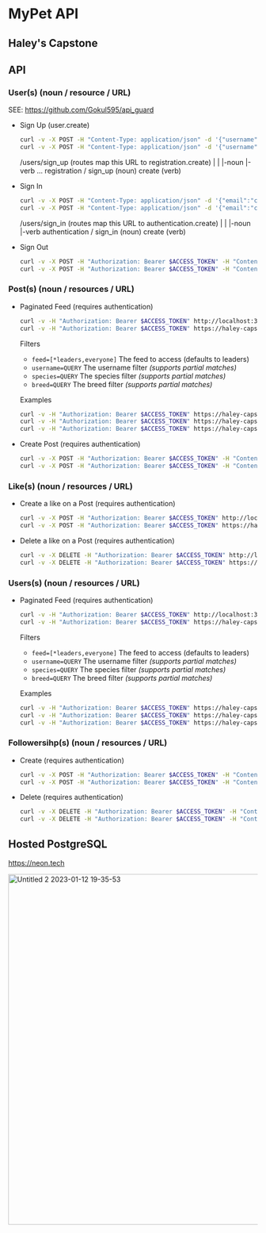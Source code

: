 # MyPet API

## Haley's Capstone

## API

### User(s) (noun / resource / URL)

SEE: https://github.com/Gokul595/api_guard

- Sign Up (user.create)

    ```sh
    curl -v -X POST -H "Content-Type: application/json" -d '{"username": "chance", "email":"chance@example.com","password":"password","password_confirmation":"password", "species": "dog", "breed": "bulldog", "avatar_url": ""}' http://localhost:3000/users/sign_up
    curl -v -X POST -H "Content-Type: application/json" -d '{"username": "chance", "email":"chance@example.com","password":"password","password_confirmation":"password", "species": "dog", "breed": "bulldog", "avatar_url": ""}' https://haley-capstone.fly.dev/users/sign_up
    ```

    /users/sign_up (routes map this URL to registration.create)
                                                 |         |
                                                 |-noun    |-verb
    ...
    registration / sign_up (noun)
    create (verb)

- Sign In

    ```sh
    curl -v -X POST -H "Content-Type: application/json" -d '{"email":"chance@example.com","password":"password"}' http://localhost:3000/users/sign_in
    curl -v -X POST -H "Content-Type: application/json" -d '{"email":"chance@example.com","password":"password"}' https://haley-capstone.fly.dev/users/sign_in
    ```

    /users/sign_in (routes map this URL to authentication.create)
                                                 |         |
                                                 |-noun    |-verb
    authentication / sign_in (noun)
    create (verb)

- Sign Out

    ```sh
    curl -v -X POST -H "Authorization: Bearer $ACCESS_TOKEN" -H "Content-Type: application/json" -d '{"email":"chance@example.com","password":"password"}' http://localhost:3000/users/sign_in
    curl -v -X POST -H "Authorization: Bearer $ACCESS_TOKEN" -H "Content-Type: application/json" -d '{"email":"chance@example.com","password":"password"}' https://haley-capstone.fly.dev/users/sign_in
    ```

### Post(s) (noun / resources / URL)

- Paginated Feed (requires authentication)

    ```sh
    curl -v -H "Authorization: Bearer $ACCESS_TOKEN" http://localhost:3000/posts
    curl -v -H "Authorization: Bearer $ACCESS_TOKEN" https://haley-capstone.fly.dev/posts
    ```

  Filters

  - `feed=[*leaders,everyone]` The feed to access (defaults to leaders)
  - `username=QUERY` The username filter _(supports partial matches)_
  - `species=QUERY` The species filter _(supports partial matches)_
  - `breed=QUERY` The breed filter _(supports partial matches)_

  Examples

    ```sh
    curl -v -H "Authorization: Bearer $ACCESS_TOKEN" https://haley-capstone.fly.dev/posts?feed=everyone
    curl -v -H "Authorization: Bearer $ACCESS_TOKEN" https://haley-capstone.fly.dev/posts?species=dog
    curl -v -H "Authorization: Bearer $ACCESS_TOKEN" https://haley-capstone.fly.dev/posts?species=dog&breed=retriever
    ```

- Create Post (requires authentication)

    ```sh
    curl -v -X POST -H "Authorization: Bearer $ACCESS_TOKEN" -H "Content-Type: application/json" -d '{"body":"This is a post."}' http://localhost:3000/posts
    curl -v -X POST -H "Authorization: Bearer $ACCESS_TOKEN" -H "Content-Type: application/json" -d '{"body":"This is a post."}' https://haley-capstone.fly.dev/posts
    ```

### Like(s) (noun / resources / URL)

- Create a like on a Post (requires authentication)

    ```sh
    curl -v -X POST -H "Authorization: Bearer $ACCESS_TOKEN" http://localhost:3000/posts/POST_ID/likes
    curl -v -X POST -H "Authorization: Bearer $ACCESS_TOKEN" https://haley-capstone.fly.dev/posts/POST_ID/likes
    ```

- Delete a like on a Post (requires authentication)

    ```sh
    curl -v -X DELETE -H "Authorization: Bearer $ACCESS_TOKEN" http://localhost:3000/posts/POST_ID/likes
    curl -v -X DELETE -H "Authorization: Bearer $ACCESS_TOKEN" https://haley-capstone.fly.dev/posts/POST_ID/likes
    ```

### Users(s) (noun / resources / URL)

- Paginated Feed (requires authentication)

    ```sh
    curl -v -H "Authorization: Bearer $ACCESS_TOKEN" http://localhost:3000/users
    curl -v -H "Authorization: Bearer $ACCESS_TOKEN" https://haley-capstone.fly.dev/users
    ```

  Filters

  - `feed=[*leaders,everyone]` The feed to access (defaults to leaders)
  - `username=QUERY` The username filter _(supports partial matches)_
  - `species=QUERY` The species filter _(supports partial matches)_
  - `breed=QUERY` The breed filter _(supports partial matches)_

  Examples

    ```sh
    curl -v -H "Authorization: Bearer $ACCESS_TOKEN" https://haley-capstone.fly.dev/users?feed=everyone
    curl -v -H "Authorization: Bearer $ACCESS_TOKEN" https://haley-capstone.fly.dev/users?species=dog
    curl -v -H "Authorization: Bearer $ACCESS_TOKEN" https://haley-capstone.fly.dev/users?species=dog&breed=retriever
    ```

### Followersihp(s) (noun / resources / URL)

- Create (requires authentication)

    ```sh
    curl -v -X POST -H "Authorization: Bearer $ACCESS_TOKEN" -H "Content-Type: application/json" -d '{"leader_id":123}' http://localhost:3000/followerships
    curl -v -X POST -H "Authorization: Bearer $ACCESS_TOKEN" -H "Content-Type: application/json" -d '{"leader_id":123}' https://haley-capstone.fly.dev/followerships
    ```

- Delete (requires authentication)

    ```sh
    curl -v -X DELETE -H "Authorization: Bearer $ACCESS_TOKEN" -H "Content-Type: application/json" http://localhost:3000/followerships/LEADER_ID
    curl -v -X DELETE -H "Authorization: Bearer $ACCESS_TOKEN" -H "Content-Type: application/json" https://haley-capstone.fly.dev/followerships/LEADER_ID
    ```

## Hosted PostgreSQL

https://neon.tech

<img width="707" alt="Untitled 2 2023-01-12 19-35-53" src="https://user-images.githubusercontent.com/32920/212224148-76450dc7-d1b8-4bca-9342-0e41c4809f5e.png">
